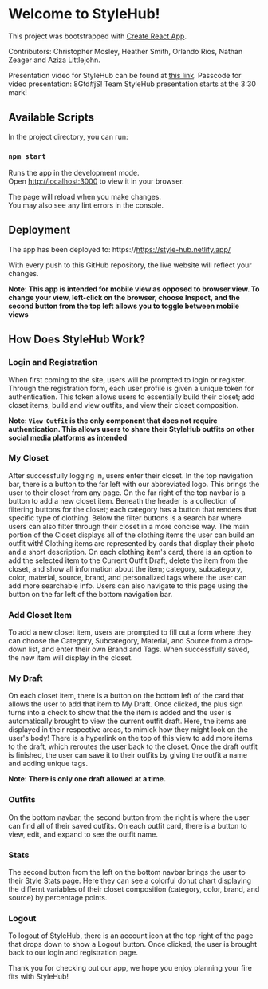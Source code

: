 # Welcome to StyleHub!

This project was bootstrapped with [Create React App](https://github.com/facebook/create-react-app).

Contributors: Christopher Mosley, Heather Smith, Orlando Rios, Nathan Zeager and Aziza Littlejohn.

Presentation video for StyleHub can be found at [this link](https://us02web.zoom.us/rec/share/-NWKYRJVaC2JB3FCjAX6DlqNA0JANF8dJ9l2nd39CwmRocVPfb5Vqz4LdDO7ys3C.U4EUeznAC7X9-KKM).
Passcode for video presentation: 8Gtd#jS!
Team StyleHub presentation starts at the 3:30 mark!

## Available Scripts

In the project directory, you can run:

### `npm start`

Runs the app in the development mode.\
Open [http://localhost:3000](http://localhost:3000) to view it in your browser.

The page will reload when you make changes.\
You may also see any lint errors in the console.

## Deployment

The app has been deployed to: https://https://style-hub.netlify.app/

With every push to this GitHub repository, the live website will reflect your changes.

**Note: This app is intended for mobile view as opposed to browser view. To change your view, left-click on the browser, choose Inspect, and the second button from the top left allows you to toggle between mobile views**

## How Does StyleHub Work?

### Login and Registration

When first coming to the site, users will be prompted to login or register. Through the registration form, each user profile is given a unique token for authentication. This token allows users to essentially build their closet; add closet items, build and view outfits, and view their closet composition.

**Note: `View Outfit` is the only component that does not require authentication. This allows users to share their StyleHub outfits on other social media platforms as intended**

### My Closet

After successfully logging in, users enter their closet. In the top navigation bar, there is a button to the far left with our abbreviated logo. This brings the user to their closet from any page. On the far right of the top navbar is a button to add a new closet item. Beneath the header is a collection of filtering buttons for the closet; each category has a button that renders that specific type of clothing. Below the filter buttons is a search bar where users can also filter through their closet in a more concise way. The main portion of the Closet displays all of the clothing items the user can build an outfit with! Clothing items are represented by cards that display their photo and a short description. On each clothing item's card, there is an option to add the selected item to the Current Outfit Draft, delete the item from the closet, and show all information about the item; category, subcategory, color, material, source, brand, and personalized tags where the user can add more searchable info. Users can also navigate to this page using the button on the far left of the bottom navigation bar.

### Add Closet Item

To add a new closet item, users are prompted to fill out a form where they can choose the Category, Subcategory, Material, and Source from a drop-down list, and enter their own Brand and Tags. When successfully saved, the new item will display in the closet.

### My Draft

On each closet item, there is a button on the bottom left of the card that allows the user to add that item to My Draft. Once clicked, the plus sign turns into a check to show that the the item is added and the user is automatically brought to view the current outfit draft. Here, the items are displayed in their respective areas, to mimick how they might look on the user's body! There is a hyperlink on the top of this view to add more items to the draft, which reroutes the user back to the closet. Once the draft outfit is finished, the user can save it to their outfits by giving the outfit a name and adding unique tags.

**Note: There is only one draft allowed at a time.**

### Outfits

On the bottom navbar, the second button from the right is where the user can find all of their saved outfits. On each outfit card, there is a button to view, edit, and expand to see the outfit name.

### Stats

The second button from the left on the bottom navbar brings the user to their Style Stats page. Here they can see a colorful donut chart displaying the differnt variables of their closet composition (category, color, brand, and source) by percentage points.

### Logout

To logout of StyleHub, there is an account icon at the top right of the page that drops down to show a Logout button. Once clicked, the user is brought back to our login and registration page.

Thank you for checking out our app, we hope you enjoy planning your fire fits with StyleHub!
